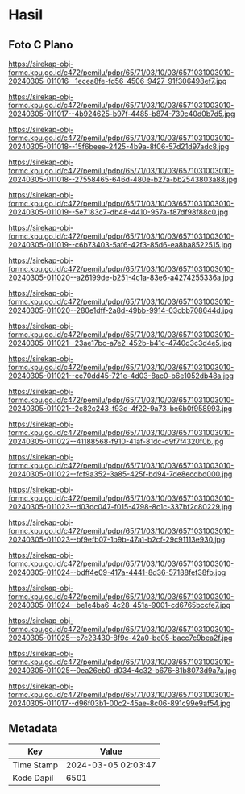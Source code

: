 # Hasil

## Foto C Plano

https://sirekap-obj-formc.kpu.go.id/c472/pemilu/pdpr/65/71/03/10/03/6571031003010-20240305-011016--1ecea8fe-fd56-4506-9427-91f306498ef7.jpg

https://sirekap-obj-formc.kpu.go.id/c472/pemilu/pdpr/65/71/03/10/03/6571031003010-20240305-011017--4b924625-b97f-4485-b874-739c40d0b7d5.jpg

https://sirekap-obj-formc.kpu.go.id/c472/pemilu/pdpr/65/71/03/10/03/6571031003010-20240305-011018--15f6beee-2425-4b9a-8f06-57d21d97adc8.jpg

https://sirekap-obj-formc.kpu.go.id/c472/pemilu/pdpr/65/71/03/10/03/6571031003010-20240305-011018--27558465-646d-480e-b27a-bb2543803a88.jpg

https://sirekap-obj-formc.kpu.go.id/c472/pemilu/pdpr/65/71/03/10/03/6571031003010-20240305-011019--5e7183c7-db48-4410-957a-f87df98f88c0.jpg

https://sirekap-obj-formc.kpu.go.id/c472/pemilu/pdpr/65/71/03/10/03/6571031003010-20240305-011019--c6b73403-5af6-42f3-85d6-ea8ba8522515.jpg

https://sirekap-obj-formc.kpu.go.id/c472/pemilu/pdpr/65/71/03/10/03/6571031003010-20240305-011020--a26199de-b251-4c1a-83e6-a4274255336a.jpg

https://sirekap-obj-formc.kpu.go.id/c472/pemilu/pdpr/65/71/03/10/03/6571031003010-20240305-011020--280e1dff-2a8d-49bb-9914-03cbb708644d.jpg

https://sirekap-obj-formc.kpu.go.id/c472/pemilu/pdpr/65/71/03/10/03/6571031003010-20240305-011021--23ae17bc-a7e2-452b-b41c-4740d3c3d4e5.jpg

https://sirekap-obj-formc.kpu.go.id/c472/pemilu/pdpr/65/71/03/10/03/6571031003010-20240305-011021--cc70dd45-721e-4d03-8ac0-b6e1052db48a.jpg

https://sirekap-obj-formc.kpu.go.id/c472/pemilu/pdpr/65/71/03/10/03/6571031003010-20240305-011021--2c82c243-f93d-4f22-9a73-be6b0f958993.jpg

https://sirekap-obj-formc.kpu.go.id/c472/pemilu/pdpr/65/71/03/10/03/6571031003010-20240305-011022--41188568-f910-41af-81dc-d9f7f4320f0b.jpg

https://sirekap-obj-formc.kpu.go.id/c472/pemilu/pdpr/65/71/03/10/03/6571031003010-20240305-011022--fcf9a352-3a85-425f-bd94-7de8ecdbd000.jpg

https://sirekap-obj-formc.kpu.go.id/c472/pemilu/pdpr/65/71/03/10/03/6571031003010-20240305-011023--d03dc047-f015-4798-8c1c-337bf2c80229.jpg

https://sirekap-obj-formc.kpu.go.id/c472/pemilu/pdpr/65/71/03/10/03/6571031003010-20240305-011023--bf9efb07-1b9b-47a1-b2cf-29c91113e930.jpg

https://sirekap-obj-formc.kpu.go.id/c472/pemilu/pdpr/65/71/03/10/03/6571031003010-20240305-011024--bdff4e09-417a-4441-8d36-57188fef38fb.jpg

https://sirekap-obj-formc.kpu.go.id/c472/pemilu/pdpr/65/71/03/10/03/6571031003010-20240305-011024--be1e4ba6-4c28-451a-9001-cd6765bccfe7.jpg

https://sirekap-obj-formc.kpu.go.id/c472/pemilu/pdpr/65/71/03/10/03/6571031003010-20240305-011025--c7c23430-8f9c-42a0-be05-bacc7c9bea2f.jpg

https://sirekap-obj-formc.kpu.go.id/c472/pemilu/pdpr/65/71/03/10/03/6571031003010-20240305-011025--0ea26eb0-d034-4c32-b676-81b8073d9a7a.jpg

https://sirekap-obj-formc.kpu.go.id/c472/pemilu/pdpr/65/71/03/10/03/6571031003010-20240305-011017--d96f03b1-00c2-45ae-8c06-891c99e9af54.jpg


## Metadata

| Key        | Value               |
| ---------- | ------------------- |
| Time Stamp | 2024-03-05 02:03:47 |
| Kode Dapil | 6501                |



